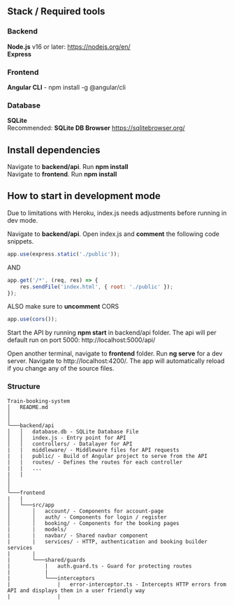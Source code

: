 ## Stack / Required tools
### Backend
**Node.js** v16 or later: https://nodejs.org/en/<br>
**Express**

### Frontend
**Angular CLI** - npm install -g @angular/cli

### Database
**SQLite**<br>
Recommended: **SQLite DB Browser** https://sqlitebrowser.org/

## Install dependencies
Navigate to **backend/api**. Run **npm install**<br>
Navigate to **frontend**. Run **npm install**


## How to start in development mode

Due to limitations with Heroku, index.js needs adjustments before running in dev mode.

Navigate to **backend/api**. Open index.js and **comment** the following code snippets.

```javascript
app.use(express.static('./public'));
```
AND

```javascript
app.get('/*', (req, res) => {
    res.sendFile('index.html', { root: './public' });
});  
```
ALSO make sure to **uncomment** CORS

```javascript
app.use(cors());
```

Start the API by running **npm start** in backend/api folder. The api will per default run on port 5000: http://localhost:5000/api/

Open another terminal, navigate to **frontend** folder. Run **ng serve** for a dev server. Navigate to http://localhost:4200/. The app will automatically reload if you change any of the source files.

### Structure

```
Train-booking-system
│   README.md
│  
│
└───backend/api 
│   │   database.db - SQLite Database File
│   │   index.js - Entry point for API
│   │   controllers/ - Datalayer for API
|   |   middleware/ - Middleware files for API requests
|   |   public/ - Build of Angular project to serve from the API
|   |   routes/ - Defines the routes for each controller
|   |   ...
|   |
│   
│   
└───frontend
|   |
│   └───src/app
│       │   account/ - Components for account-page
│       │   auth/ - Components for login / register
│       │   booking/ - Components for the booking pages
|       |   models/
|       |   navbar/ - Shared navbar component
|       |   services/ - HTTP, authentication and booking builder services
|       |
|       └───shared/guards
|           |   auth.guard.ts - Guard for protecting routes
|           |
|           └───interceptors
|               |   error-interceptor.ts - Intercepts HTTP errors from API and displays them in a user friendly way
|               |                   
```
